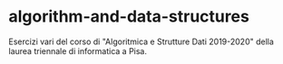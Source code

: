 # algorithm-and-data-structures
Esercizi vari del corso di "Algoritmica e Strutture Dati 2019-2020" della laurea triennale di informatica a Pisa.
